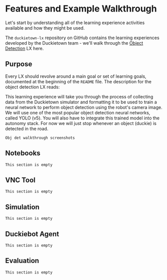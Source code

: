 # Features and Example Walkthrough

Let's start by understanding all of the learning experience activities available and how they might be used.

The `duckietown-lx` repository on GitHub contains the learning experiences developed by the Duckietown team - we'll 
walk through the [Object Detection](https://github.com/duckietown/duckietown-lx/tree/mooc2022/object-detection) LX here.

## Purpose

Every LX should revolve around a main goal or set of learning goals, documented at the beginning of the 
`README` file.  The description for the object detection LX reads:

This learning experience will take you through the process of collecting data from the Duckietown simulator and formatting it to be used to train a neural network to perform object detection using the robot's camera image. We will use one of the most popular object detection neural networks, called YOLO (v5). You will also have to integrate this trained model into the autonomy stack. For now we will just stop whenever an object (duckie) is detected in the road.

```{todo}
Obj det walkthrough screenshots
```

## Notebooks

```{todo}
This section is empty
```

## VNC Tool

```{todo}
This section is empty
```

## Simulation

```{todo}
This section is empty
```

## Duckiebot Agent

```{todo}
This section is empty
```

## Evaluation

```{todo}
This section is empty
```
